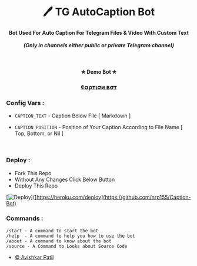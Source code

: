 <h1 align='center'>🖊️ TG AutoCaption Bot </h1>


<h4 align='center'>Bot Used For Auto Caption For Telegram Files & Video With Custom Text<br><br><i>(Only in channels either public or private Telegram channel)</i> </h4><br>


<h4 align='center'>✯ Demo Bot ✯<br></h4>
<h3 align='center' ><b><a href="https://telegram.me/CapXBot">¢αρтισи вσт</a></b></h3>


###  Config Vars :

- ```CAPTION_TEXT``` - Caption Below File [ Markdown ]

- ```CAPTION_POSITION``` - Position of Your Caption According to File Name [ Top, Bottom, or Nil ]
<br>

### Deploy :

- Fork This Repo
- Without Any Changes Click Below Button 
- Deploy This Repo

[![Deploy](https://www.herokucdn.com/deploy/button.svg)]([https://heroku.com/deploy](https://github.com/nrp155/Caption-Bot)
<br>


### Commands :

```
/start - A command to start the bot
/help  - A command to help you how to use the bot
/about - A command to know about the bot
/source - A Command to Looks about Source Code
```


- [© Avishkar Patil](https://github.com/avipatilpro)
